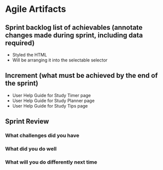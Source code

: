 # Agile Artifacts 

## Sprint backlog list of achievables (annotate changes made during sprint, including data required)
 - Styled the HTML 
 - Will be arranging it into the selectable selector

## Increment (what must be achieved by the end of the sprint)
- User Help Guide for Study Timer page
- User Help Guide for Study Planner page
- User Help Guide for Study Tips page


## Sprint Review 
### What challenges did you have

### What did you do well

### What will you do differently next time
